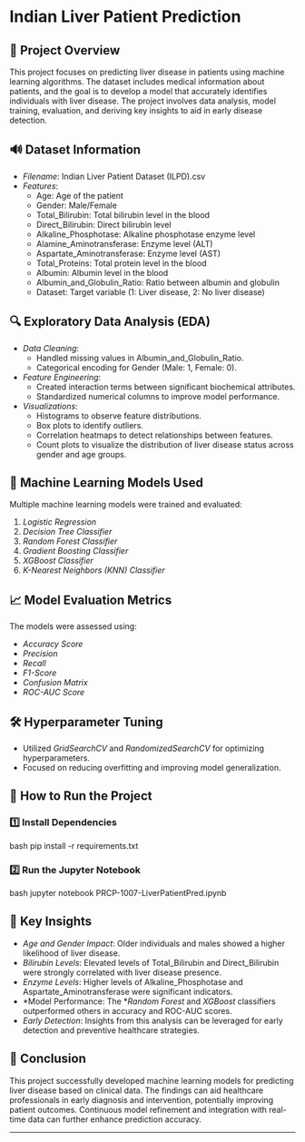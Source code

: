 # Indian Liver Patient Prediction

## 📌 Project Overview

This project focuses on predicting liver disease in patients using machine learning algorithms. The dataset includes medical information about patients, and the goal is to develop a model that accurately identifies individuals with liver disease. The project involves data analysis, model training, evaluation, and deriving key insights to aid in early disease detection.

## 🔊 Dataset Information

- *Filename*: Indian Liver Patient Dataset (ILPD).csv
- *Features*:
  - Age: Age of the patient
  - Gender: Male/Female
  - Total_Bilirubin: Total bilirubin level in the blood
  - Direct_Bilirubin: Direct bilirubin level
  - Alkaline_Phosphotase: Alkaline phosphotase enzyme level
  - Alamine_Aminotransferase: Enzyme level (ALT)
  - Aspartate_Aminotransferase: Enzyme level (AST)
  - Total_Proteins: Total protein level in the blood
  - Albumin: Albumin level in the blood
  - Albumin_and_Globulin_Ratio: Ratio between albumin and globulin
  - Dataset: Target variable (1: Liver disease, 2: No liver disease)

## 🔍 Exploratory Data Analysis (EDA)

- *Data Cleaning*:
  - Handled missing values in Albumin_and_Globulin_Ratio.
  - Categorical encoding for Gender (Male: 1, Female: 0).
- *Feature Engineering*:
  - Created interaction terms between significant biochemical attributes.
  - Standardized numerical columns to improve model performance.
- *Visualizations*:
  - Histograms to observe feature distributions.
  - Box plots to identify outliers.
  - Correlation heatmaps to detect relationships between features.
  - Count plots to visualize the distribution of liver disease status across gender and age groups.

## 🤖 Machine Learning Models Used

Multiple machine learning models were trained and evaluated:

1. *Logistic Regression*
2. *Decision Tree Classifier*
3. *Random Forest Classifier*
4. *Gradient Boosting Classifier*
5. *XGBoost Classifier*
6. *K-Nearest Neighbors (KNN) Classifier*

## 📈 Model Evaluation Metrics

The models were assessed using:
- *Accuracy Score*
- *Precision*
- *Recall*
- *F1-Score*
- *Confusion Matrix*
- *ROC-AUC Score*

## 🛠 Hyperparameter Tuning
- Utilized *GridSearchCV* and *RandomizedSearchCV* for optimizing hyperparameters.
- Focused on reducing overfitting and improving model generalization.

## 🚀 How to Run the Project

### 1️⃣ Install Dependencies
bash
pip install -r requirements.txt


### 2️⃣ Run the Jupyter Notebook
bash
jupyter notebook PRCP-1007-LiverPatientPred.ipynb


## 📌 Key Insights

- *Age and Gender Impact*: Older individuals and males showed a higher likelihood of liver disease.
- *Bilirubin Levels*: Elevated levels of Total_Bilirubin and Direct_Bilirubin were strongly correlated with liver disease presence.
- *Enzyme Levels*: Higher levels of Alkaline_Phosphotase and Aspartate_Aminotransferase were significant indicators.
- *Model Performance: The **Random Forest* and *XGBoost* classifiers outperformed others in accuracy and ROC-AUC scores.
- *Early Detection*: Insights from this analysis can be leveraged for early detection and preventive healthcare strategies.


## 📄 Conclusion

This project successfully developed machine learning models for predicting liver disease based on clinical data. The findings can aid healthcare professionals in early diagnosis and intervention, potentially improving patient outcomes. Continuous model refinement and integration with real-time data can further enhance prediction accuracy.

---
